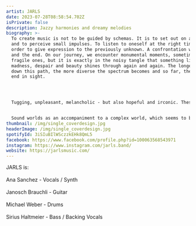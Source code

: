 ```yaml
---
artist: JARLS
date: 2023-07-28T08:58:54.702Z
isPrivate: false
description: Jazzy harmonies and dreamy melodies
biography: >-
  To create music is not to be guided by schemas. It is to set out on a journey
  and to perceive small impulses. To listen to oneself at the right time, in
  order to give expression to the previously unknown. A confrontation with life
  and the end. On our journey, we encounter monumental moments, sometimes
  fragile ones, but it is exactly in the noisy tangle that something like
  madness, despair and beauty shines through again and again. The longer we walk
  down this path, the more diverse the spectrum becomes and so far, there is no
  end in sight.  




  Tugging, unpleasant, melancholic - but also hopeful and irconic. These are the associations, that can be found in the songs of the band Jarls from Winterthur. When we speak of Jarls, it is pointless to speak of one specific genre. They combine different musical styles into one and thereby create their own unique style, which is diverse and coherent in itself.  


  Sound worlds as an accompaniment to a complex world, which seems to be full of contradictions and despite dystopian tendencies, always finds a deep and almost magical peace.
thumbnail: /img/single_coverdesign.jpg
headerImage: /img/single_coverdesign.jpg
spotifyId: 3iSIuBIlWSczzkEHk8QmL5
facebook: https://www.facebook.com/profile.php?id=100063568543971
instagram: https://www.instagram.com/jarls.band/
website: https://jarlsmusic.com/
---
```

JARLS is:\
\
Ana Sanchez - Vocals / Synth\
\
Janosch Brauchli - Guitar\
\
Michael Weber - Drums\
\
Sirius Haltmeier - Bass / Backing Vocals